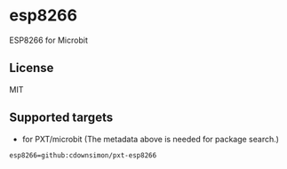 # esp8266

ESP8266 for Microbit

## License

MIT

## Supported targets

* for PXT/microbit
(The metadata above is needed for package search.)

```package
esp8266=github:cdownsimon/pxt-esp8266
```